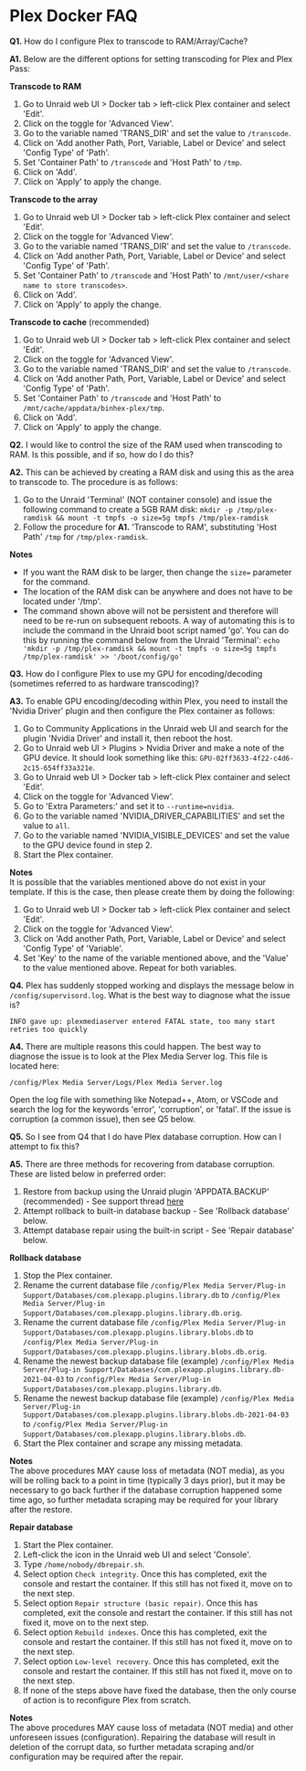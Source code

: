 # **Plex Docker FAQ**

**Q1.** How do I configure Plex to transcode to RAM/Array/Cache?

**A1.** Below are the different options for setting transcoding for Plex and Plex Pass:

**Transcode to RAM**

1. Go to Unraid web UI > Docker tab > left-click Plex container and select 'Edit'.
2. Click on the toggle for 'Advanced View'.
3. Go to the variable named 'TRANS_DIR' and set the value to `/transcode`.
4. Click on 'Add another Path, Port, Variable, Label or Device' and select 'Config Type' of 'Path'.
5. Set 'Container Path' to `/transcode` and 'Host Path' to `/tmp`.
6. Click on 'Add'.
7. Click on 'Apply' to apply the change.

**Transcode to the array**

1. Go to Unraid web UI > Docker tab > left-click Plex container and select 'Edit'.
2. Click on the toggle for 'Advanced View'.
3. Go to the variable named 'TRANS_DIR' and set the value to `/transcode`.
4. Click on 'Add another Path, Port, Variable, Label or Device' and select 'Config Type' of 'Path'.
5. Set 'Container Path' to `/transcode` and 'Host Path' to `/mnt/user/<share name to store transcodes>`.
6. Click on 'Add'.
7. Click on 'Apply' to apply the change.

**Transcode to cache** (recommended)

1. Go to Unraid web UI > Docker tab > left-click Plex container and select 'Edit'.
2. Click on the toggle for 'Advanced View'.
3. Go to the variable named 'TRANS_DIR' and set the value to `/transcode`.
4. Click on 'Add another Path, Port, Variable, Label or Device' and select 'Config Type' of 'Path'.
5. Set 'Container Path' to `/transcode` and 'Host Path' to `/mnt/cache/appdata/binhex-plex/tmp`.
6. Click on 'Add'.
7. Click on 'Apply' to apply the change.

**Q2.** I would like to control the size of the RAM used when transcoding to RAM. Is this possible, and if so, how do I do this?

**A2.** This can be achieved by creating a RAM disk and using this as the area to transcode to. The procedure is as follows:

1. Go to the Unraid 'Terminal' (NOT container console) and issue the following command to create a 5GB RAM disk:
```mkdir -p /tmp/plex-ramdisk && mount -t tmpfs -o size=5g tmpfs /tmp/plex-ramdisk```
2. Follow the procedure for **A1.** 'Transcode to RAM', substituting 'Host Path' `/tmp` for `/tmp/plex-ramdisk`.

**Notes**<br/>
- If you want the RAM disk to be larger, then change the `size=` parameter for the command.
- The location of the RAM disk can be anywhere and does not have to be located under '/tmp'.
- The command shown above will not be persistent and therefore will need to be re-run on subsequent reboots. A way of automating this is to include the command in the Unraid boot script named 'go'. You can do this by running the command below from the Unraid 'Terminal':
```echo 'mkdir -p /tmp/plex-ramdisk && mount -t tmpfs -o size=5g tmpfs /tmp/plex-ramdisk' >> '/boot/config/go'```

**Q3.** How do I configure Plex to use my GPU for encoding/decoding (sometimes referred to as hardware transcoding)?

**A3.** To enable GPU encoding/decoding within Plex, you need to install the 'Nvidia Driver' plugin and then configure the Plex container as follows:

1. Go to Community Applications in the Unraid web UI and search for the plugin 'Nvidia Driver' and install it, then reboot the host.
2. Go to Unraid web UI > Plugins > Nvidia Driver and make a note of the GPU device. It should look something like this: `GPU-02ff3633-4f22-c4d6-2c15-654ff33a321e`.
3. Go to Unraid web UI > Docker tab > left-click Plex container and select 'Edit'.
4. Click on the toggle for 'Advanced View'.
5. Go to 'Extra Parameters:' and set it to `--runtime=nvidia`.
6. Go to the variable named 'NVIDIA_DRIVER_CAPABILITIES' and set the value to `all`.
7. Go to the variable named 'NVIDIA_VISIBLE_DEVICES' and set the value to the GPU device found in step 2.
8. Start the Plex container.

**Notes**<br/>
It is possible that the variables mentioned above do not exist in your template. If this is the case, then please create them by doing the following:

1. Go to Unraid web UI > Docker tab > left-click Plex container and select 'Edit'.
2. Click on the toggle for 'Advanced View'.
3. Click on 'Add another Path, Port, Variable, Label or Device' and select 'Config Type' of 'Variable'.
4. Set 'Key' to the name of the variable mentioned above, and the 'Value' to the value mentioned above. Repeat for both variables.

**Q4.** Plex has suddenly stopped working and displays the message below in `/config/supervisord.log`. What is the best way to diagnose what the issue is?
```
INFO gave up: plexmediaserver entered FATAL state, too many start retries too quickly
```

**A4.** There are multiple reasons this could happen. The best way to diagnose the issue is to look at the Plex Media Server log. This file is located here:
```
/config/Plex Media Server/Logs/Plex Media Server.log
```
Open the log file with something like Notepad++, Atom, or VSCode and search the log for the keywords 'error', 'corruption', or 'fatal'. If the issue is corruption (a common issue), then see Q5 below.

**Q5.** So I see from Q4 that I do have Plex database corruption. How can I attempt to fix this?

**A5.** There are three methods for recovering from database corruption. These are listed below in preferred order:

1. Restore from backup using the Unraid plugin 'APPDATA.BACKUP' (recommended) - See support thread [here](https://forums.unraid.net/topic/137710-plugin-appdatabackup/)
2. Attempt rollback to built-in database backup - See 'Rollback database' below.
3. Attempt database repair using the built-in script - See 'Repair database' below.

**Rollback database**
1. Stop the Plex container.
2. Rename the current database file `/config/Plex Media Server/Plug-in Support/Databases/com.plexapp.plugins.library.db` to `/config/Plex Media Server/Plug-in Support/Databases/com.plexapp.plugins.library.db.orig`.
3. Rename the current database file `/config/Plex Media Server/Plug-in Support/Databases/com.plexapp.plugins.library.blobs.db` to `/config/Plex Media Server/Plug-in Support/Databases/com.plexapp.plugins.library.blobs.db.orig`.
4. Rename the newest backup database file (example) `/config/Plex Media Server/Plug-in Support/Databases/com.plexapp.plugins.library.db-2021-04-03` to `/config/Plex Media Server/Plug-in Support/Databases/com.plexapp.plugins.library.db`.
5. Rename the newest backup database file (example) `/config/Plex Media Server/Plug-in Support/Databases/com.plexapp.plugins.library.blobs.db-2021-04-03` to `/config/Plex Media Server/Plug-in Support/Databases/com.plexapp.plugins.library.blobs.db`.
6. Start the Plex container and scrape any missing metadata.

**Notes**<br/>
The above procedures MAY cause loss of metadata (NOT media), as you will be rolling back to a point in time (typically 3 days prior), but it may be necessary to go back further if the database corruption happened some time ago, so further metadata scraping may be required for your library after the restore.

**Repair database**
1. Start the Plex container.
2. Left-click the icon in the Unraid web UI and select 'Console'.
3. Type `/home/nobody/dbrepair.sh`.
4. Select option `Check integrity`. Once this has completed, exit the console and restart the container. If this still has not fixed it, move on to the next step.
5. Select option `Repair structure (basic repair)`. Once this has completed, exit the console and restart the container. If this still has not fixed it, move on to the next step.
6. Select option `Rebuild indexes`. Once this has completed, exit the console and restart the container. If this still has not fixed it, move on to the next step.
7. Select option `Low-level recovery`. Once this has completed, exit the console and restart the container. If this still has not fixed it, move on to the next step.
8. If none of the steps above have fixed the database, then the only course of action is to reconfigure Plex from scratch.

**Notes**<br/>
The above procedures MAY cause loss of metadata (NOT media) and other unforeseen issues (configuration). Repairing the database will result in deletion of the corrupt data, so further metadata scraping and/or configuration may be required after the repair.
